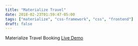 ```yaml
---
title: "Materialize Travel"
date: 2018-02-23T01:59:47-05:00
tags: ["materialize", "css-framework", "css", "frontend"]
draft: false
---
```


Materialize Travel Booking
[Live Demo](https://chickenpopcorn.github.io/travel/)

